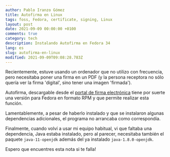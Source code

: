 ```yaml
---
author: Pablo Iranzo Gómez
title: Autofirma en Linux
tags: foss, Fedora, certificate, signing, Linux
layout: post
date: 2021-09-09 00:00:00 +0100
comments: true
category: tech
description: Instalando Autofirma en Fedora 34
lang: es
slug: autofirma-en-linux
modified: 2021-09-09T09:08:28.783Z
---
```


Recientemente, estuve usando un ordenador que no utilizo con frecuencia, pero necesitaba poner una firma en un PDF (y la persona receptora no sólo quería ver la firma 'digital', sino tener una imagen 'firmada').

Autofirma, descargable desde el [portal de firma electrónica](https://firmaelectronica.gob.es/Home/Descargas.html) tiene por suerte una versión para Fedora en formato RPM y que permite realizar esta función.

Lamentablemente, a pesar de haberlo instalado y que se instalaron algunas dependencias adicionales, el programa no arrancaba como correspondía.

Finalmente, cuando volví a usar mi equipo habitual, vi que faltaba una dependencia, Java estaba instalado, pero al parecer, necesitaba también el paquete `java-11-openjdk` además del ya instalado `java-1.8.0-openjdk`.

Espero que encuentres esta nota si te falla!
